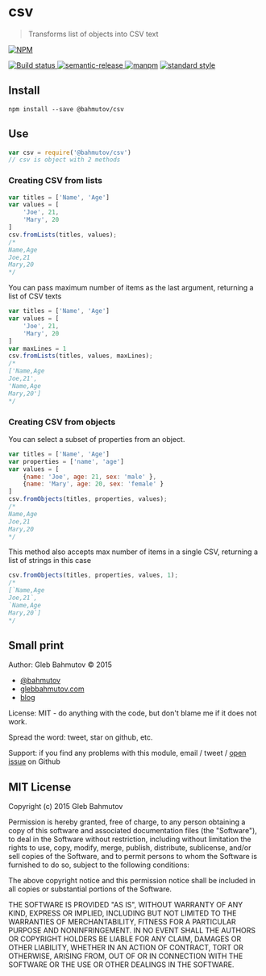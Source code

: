# csv
> Transforms list of objects into CSV text

[![NPM][csv-icon] ][csv-url]

[![Build status][csv-ci-image] ][csv-ci-url]
[![semantic-release][semantic-image] ][semantic-url]
[![manpm](https://img.shields.io/badge/manpm-%E2%9C%93-3399ff.svg)](https://github.com/bahmutov/manpm)
[![standard style](https://img.shields.io/badge/code%20style-standard-brightgreen.svg)](http://standardjs.com/)

## Install

    npm install --save @bahmutov/csv

## Use

```js
var csv = require('@bahmutov/csv')
// csv is object with 2 methods
```

### Creating CSV from lists

```js
var titles = ['Name', 'Age']
var values = [
    'Joe', 21,
    'Mary', 20
] 
csv.fromLists(titles, values);
/*
Name,Age
Joe,21
Mary,20
*/
```

You can pass maximum number of items as the last argument, returning a list of CSV texts

```js
var titles = ['Name', 'Age']
var values = [
    'Joe', 21,
    'Mary', 20
]
var maxLines = 1
csv.fromLists(titles, values, maxLines);
/*
['Name,Age
Joe,21',
'Name,Age
Mary,20']
*/
```

### Creating CSV from objects

You can select a subset of properties from an object.

```js
var titles = ['Name', 'Age']
var properties = ['name', 'age']
var values = [
    {name: 'Joe', age: 21, sex: 'male' },
    {name: 'Mary', age: 20, sex: 'female' }
] 
csv.fromObjects(titles, properties, values);
/*
Name,Age
Joe,21
Mary,20
*/
```

This method also accepts max number of items in a single CSV, returning a list of strings
in this case

```js
csv.fromObjects(titles, properties, values, 1);
/*
[`Name,Age
Joe,21`,
`Name,Age
Mary,20`]
*/
```

## Small print

Author: Gleb Bahmutov &copy; 2015

* [@bahmutov](https://twitter.com/bahmutov)
* [glebbahmutov.com](http://glebbahmutov.com)
* [blog](http://glebbahmutov.com/blog/)

License: MIT - do anything with the code, but don't blame me if it does not work.

Spread the word: tweet, star on github, etc.

Support: if you find any problems with this module, email / tweet /
[open issue][issues] on Github

[issues]: https://github.com/bahmutov/csv/issues

## MIT License

Copyright (c) 2015 Gleb Bahmutov

Permission is hereby granted, free of charge, to any person
obtaining a copy of this software and associated documentation
files (the "Software"), to deal in the Software without
restriction, including without limitation the rights to use,
copy, modify, merge, publish, distribute, sublicense, and/or sell
copies of the Software, and to permit persons to whom the
Software is furnished to do so, subject to the following
conditions:

The above copyright notice and this permission notice shall be
included in all copies or substantial portions of the Software.

THE SOFTWARE IS PROVIDED "AS IS", WITHOUT WARRANTY OF ANY KIND,
EXPRESS OR IMPLIED, INCLUDING BUT NOT LIMITED TO THE WARRANTIES
OF MERCHANTABILITY, FITNESS FOR A PARTICULAR PURPOSE AND
NONINFRINGEMENT. IN NO EVENT SHALL THE AUTHORS OR COPYRIGHT
HOLDERS BE LIABLE FOR ANY CLAIM, DAMAGES OR OTHER LIABILITY,
WHETHER IN AN ACTION OF CONTRACT, TORT OR OTHERWISE, ARISING
FROM, OUT OF OR IN CONNECTION WITH THE SOFTWARE OR THE USE OR
OTHER DEALINGS IN THE SOFTWARE.

[csv-icon]: https://nodei.co/npm/@bahmutov/csv.png?downloads=true
[csv-url]: https://npmjs.org/package/@bahmutov/csv
[csv-ci-image]: https://travis-ci.org/bahmutov/csv.png?branch=master
[csv-ci-url]: https://travis-ci.org/bahmutov/csv
[semantic-image]: https://img.shields.io/badge/%20%20%F0%9F%93%A6%F0%9F%9A%80-semantic--release-e10079.svg
[semantic-url]: https://github.com/semantic-release/semantic-release
